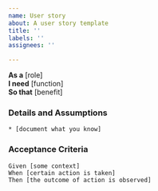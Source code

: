 ```yaml
---
name: User story
about: A user story template
title: ''
labels: ''
assignees: ''

---
```


**As a** [role]  
**I need** [function]  
**So that** [benefit]  
      
### Details and Assumptions
    * [document what you know]      

### Acceptance Criteria
    Given [some context]
    When [certain action is taken]
    Then [the outcome of action is observed]
